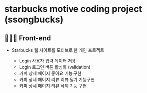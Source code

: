 # starbucks motive coding project (ssongbucks)

## 👩🏻‍💻 Front-end 

- Starbucks 웹 사이트를 모티브로 한 개인 프로젝트

  - Login 사용자 입력 데이터 저장
  - Login 로그인 버튼 활성화 (validation)
  - 커피 상세 페이지 좋아요 기능 구현
  - 커피 상세 페이지 리뷰 리뷰 달기 기능구현
  - 커피 상세 페이지 리뷰 삭제 기능 구현
